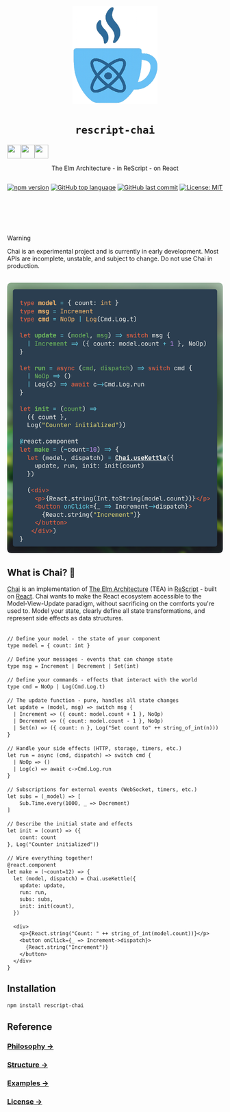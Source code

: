<div style="text-align: center; margin-bottom: 2rem;" align="center">
  <img src="./logo.png" alt="Chai Logo" style="width: 200px; height: auto;" />
</div>

<h1 style="text-align: center;" align="center"><code>rescript-chai</code></h1>
<div style="text-align: center; display: flex;" align="center">
<img height="32" width="32" src="https://cdn.simpleicons.org/elm/#1493D7" />
<img height="32" width="32" src="https://cdn.simpleicons.org/rescript/#E84F4F" />
<img height="32" width="32" src="https://cdn.simpleicons.org/react/#57C4DC" />
</div>
<p style="text-align: center;" align="center">The Elm Architecture - in ReScript - on React</p>

<div style="display: flex; gap: 0.5rem; margin-bottom: 1rem; justify-content: center; margin-bottom: 4em;" align="center">

  [![npm version](https://img.shields.io/npm/v/rescript-chai)](https://www.npmjs.com/package/rescript-chai)
  [![GitHub top language](https://img.shields.io/github/languages/top/elias-michaias/rescript-chai)](https://github.com/elias-michaias/rescript-chai)
  [![GitHub last commit](https://img.shields.io/github/last-commit/elias-michaias/rescript-chai)](https://github.com/elias-michaias/rescript-chai)
  [![License: MIT](https://img.shields.io/badge/License-MIT-yellow.svg)](https://opensource.org/licenses/MIT)
</div>
<br/>

>[!WARNING]
>Chai is an experimental project and is currently in early development. Most APIs are incomplete, unstable, and subject to change. Do not use Chai in production.
<br/>
<img src="./shot.png" alt="Chai Code" />
<br/>
<h2>What is Chai? 🍵</h2>
<a href="https://github.com/elias-michaias/rescript-chai">Chai</a> is an implementation of <a href="https://guide.elm-lang.org/architecture/">The Elm Architecture</a> (TEA) in <a href="https://rescript-lang.org/">ReScript</a> - built on <a href="https://react.dev/">React</a>. Chai wants to make the React ecosystem accessible to the Model-View-Update paradigm, without sacrificing on the comforts you're used to. Model your state, clearly define all state transformations, and represent side effects as data structures.
<br/>
<br/>

```rescript
// Define your model - the state of your component
type model = { count: int }

// Define your messages - events that can change state
type msg = Increment | Decrement | Set(int)

// Define your commands - effects that interact with the world
type cmd = NoOp | Log(Cmd.Log.t)

// The update function - pure, handles all state changes
let update = (model, msg) => switch msg {
  | Increment => ({ count: model.count + 1 }, NoOp)
  | Decrement => ({ count: model.count - 1 }, NoOp)
  | Set(n) => ({ count: n }, Log("Set count to" ++ string_of_int(n)))
}

// Handle your side effects (HTTP, storage, timers, etc.)
let run = async (cmd, dispatch) => switch cmd {
  | NoOp => ()
  | Log(c) => await c->Cmd.Log.run
}

// Subscriptions for external events (WebSocket, timers, etc.)
let subs = (_model) => [
    Sub.Time.every(1000, _ => Decrement)
]

// Describe the initial state and effects
let init = (count) => ({
    count: count
}, Log("Counter initialized"))

// Wire everything together!
@react.component
let make = (~count=12) => {
  let (model, dispatch) = Chai.useKettle({
    update: update,
    run: run,
    subs: subs,
    init: init(count),
  })

  <div>
    <p>{React.string("Count: " ++ string_of_int(model.count))}</p>
    <button onClick={_ => Increment->dispatch}>
      {React.string("Increment")}
    </button>
  </div>
}
```

<h2>Installation</h2>

```bash
npm install rescript-chai
```

<h2>Reference</h2>

<h3>
<a href="https://github.com/elias-michaias/rescript-chai/blob/main/reference/philosophy.md">
    Philosophy →
</a>
</h3>

<h3>
<a href="https://github.com/elias-michaias/rescript-chai/blob/main/reference/structure.md">
    Structure →
</a>
</h3>

<h3>
<a href="https://github.com/elias-michaias/rescript-chai/tree/main/examples/counter">
    Examples →
</a>
</h3>

<h3>
<a href="https://github.com/elias-michaias/rescript-chai/blob/main/LICENSE">
    License →
</a>
</h3>